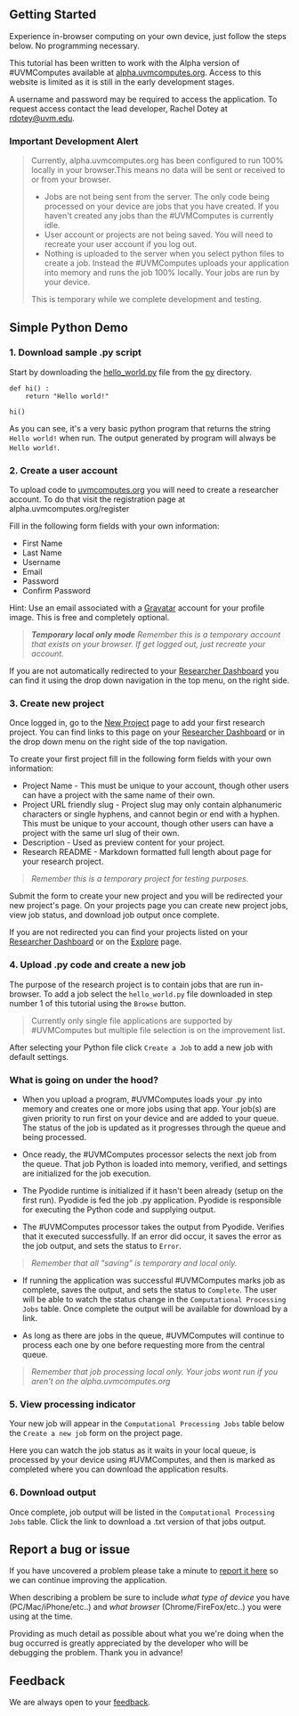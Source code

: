 ## Getting Started ##

Experience in-browser computing on your own device, just follow the steps below. No programming necessary.

This tutorial has been written to work with the Alpha version of #UVMComputes available at [alpha.uvmcomputes.org](https://alpha.uvmcomputes.org). Access to this website is limited as it is still in the early development stages.

A username and password may be required to access the application. To request access contact the lead developer, Rachel Dotey at rdotey@uvm.edu.

### Important Development Alert ###
> Currently, alpha.uvmcomputes.org has been configured to run 100% locally in your browser.This means no data will be sent or received to or from your browser. 
>  - Jobs are not being sent from the server. The only code being processed on your device are jobs that you have created. If you haven't created any jobs than the #UVMComputes is currently idle. 
>  - User account or projects are not being saved. You will need to recreate your user account if you log out. 
>  - Nothing is uploaded to the server when you select python files to create a job. Instead the #UVMComputes uploads your application into memory and runs the job 100% locally. Your jobs are run by your device.
>
> This is temporary while we complete development and testing.

## Simple Python Demo ##

### 1. Download sample .py script ###

Start by downloading the [hello_world.py](py/hello_world.py) file from the [py](py/) directory. 

```
def hi() :
    return "Hello world!"

hi()
```

As you can see, it's a very basic python program that returns the string `Hello world!` when run. The output generated by program will always be `Hello world!`.

### 2. Create a user account ####

To upload code to [uvmcomputes.org](https://alpha.uvmcomputes.org) you will need to create a researcher account. To do that visit the registration page at alpha.uvmcomputes.org/register

Fill in the following form fields with your own information:
 - First Name
 - Last Name
 - Username
 - Email
 - Password
 - Confirm Password

Hint: Use an email associated with a [Gravatar](https://en.gravatar.com/) account for your profile image. This is free and completely optional.

> ***Temporary local only mode***
> *Remember this is a temporary account that exists on your browser. If get logged out, just recreate your account.*

If you are not automatically redirected to your [Researcher Dashboard](https://alpha.uvmcomputes.org/dashboard) you can find it using the drop down navigation in the top menu, on the right side.

###  3. Create new project ####

Once logged in, go to the [New Project](https://alpha.uvmcomputes.org/new/project) page to add your first research project. You can find links to this page on your [Researcher Dashboard](https://alpha.uvmcomputes.org/dashboard) or in the drop down menu on the right side of the top navigation.

To create your first project fill in the following form fields with your own information:
 - Project Name - This must be unique to your account, though other users can have a project with the same name of their own.
 - Project URL friendly slug - Project slug may only contain alphanumeric characters or single hyphens, and cannot begin or end with a hyphen. This must be unique to your account, though other users can have a project with the same url slug of their own.
 - Description - Used as preview content for your project.
 - Research README - Markdown formatted full length about page for your research project. 

> *Remember this is a temporary project for testing purposes.*

Submit the form to create your new project and you will be redirected your new project's page. On your projects page you can create new project jobs, view job status, and download job output once complete.

If you are not redirected you can find your projects listed on your [Researcher Dashboard](https://alpha.uvmcomputes.org/dashboard) or on the [Explore](https://alpha.uvmcomputes.org/explore) page.

###  4. Upload .py code and create a new job ####

The purpose of the research project is to contain jobs that are run in-browser. To add a job select the `hello_world.py` file downloaded in step number 1 of this tutorial using the `Browse` button. 

> Currently only single file applications are supported by #UVMComputes but multiple file selection is on the improvement list. 

After selecting your Python file click `Create a Job` to add a new job with default settings.

###  What is going on under the hood? ###

 - When you upload a program, #UVMComputes loads your .py into memory and creates one or more jobs using that app. Your job(s) are given priority to run first on your device and are added to your queue. The status of the job is updated as it progresses through the queue and being processed. 

 - Once ready, the #UVMComputes processor selects the next job from the queue. That job Python is loaded into memory, verified, and settings are initialized for the job execution. 

 - The Pyodide runtime is initialized if it hasn't been already (setup on the first run). Pyodide is fed the job .py application. Pyodide is responsible for executing the Python code and supplying output. 

 - The #UVMComputes processor takes the output from Pyodide. Verifies that it executed successfully. If an error did occur, it saves the error as the job output, and sets the status to `Error`. 

> *Remember that all "saving" is temporary and local only.*

 - If running the application was successful #UVMComputes marks job as complete, saves the output, and sets the status to `Complete`. The user will be able to watch the status change in the `Computational Processing Jobs` table. Once complete the output will be available for download by a link.

 - As long as there are jobs in the queue, #UVMComputes will continue to process each one by one before requesting more from the central queue.

> *Remember that job processing local only. Your jobs wont run if you aren't on the alpha.uvmcomputes.org*

###  5. View processing indicator ####

Your new job will appear in the `Computational Processing Jobs` table below the `Create a new job` form on the project page. 

Here you can watch the job status as it waits in your local queue, is processed by your device using #UVMComputes, and then is marked as completed where you can download the application results.

###  6. Download output ####

Once complete, job output will be listed in the `Computational Processing Jobs` table. Click the link to download a .txt version of that jobs output.

##  Report a bug or issue ##

If you have uncovered a problem please take a minute to [report it here](https://github.com/racheldotey/uvmcomputes-docs/issues/new) so we can continue improving the application. 

When describing a problem be sure to include *what type of device* you have (PC/Mac/iPhone/etc..) and *what browser* (Chrome/FireFox/etc..) you were using at the time. 

Providing as much detail as possible about what you we're doing when the bug occurred is greatly appreciated by the developer who will be debugging the problem. Thank you in advance! 

##  Feedback ##

We are always open to your [feedback](https://github.com/racheldotey/uvmcomputes-docs/issues).
